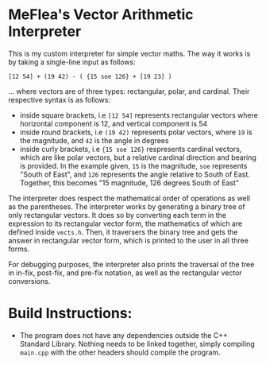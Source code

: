 # MeFlea's Vector Arithmetic Interpreter
This is my custom interpreter for simple vector maths. The way it works is by taking a single-line input as follows:

```
[12 54] + (19 42) - ( {15 soe 126} + [19 23] )
```
... where vectors are of three types: rectangular, polar, and cardinal. Their respective syntax is as follows:
- inside square brackets, i.e `[12 54]` represents rectangular vectors where horizontal component is 12, and vertical component is 54
- inside round brackets, i.e `(19 42)` represents polar vectors, where `19` is the magnitude, and `42` is the angle in degrees
- inside curly brackets, i.e `{15 soe 126}` respresents cardinal vectors, which are like polar vectors, but a relative cardinal direction and bearing is provided. In the example given, `15` is the magnitude, `soe` represents "South of East", and `126` represents the angle relative to South of East. Together, this becomes "15 magnitude, 126 degrees South of East"

The interpreter does respect the mathematical order of operations as well as the parentheses. The interpreter works by generating a binary tree of only rectangular vectors. It does so by converting each term in the expression to its rectangular vector form, the mathematics of which are defined inside `vects.h`. Then, it traversers the binary tree and gets the answer in rectangular vector form, which is printed to the user in all three forms.

For debugging purposes, the interpreter also prints the traversal of the tree in in-fix, post-fix, and pre-fix notation, as well as the rectangular vector conversions.

# Build Instructions:
- The program does not have any dependencies outside the C++ Standard Library. Nothing needs to be linked together, simply compiling `main.cpp` with the other headers should compile the program.